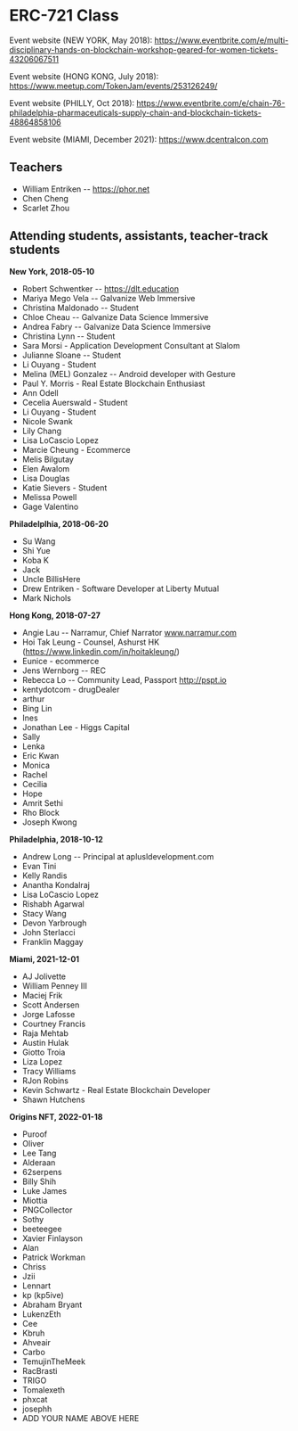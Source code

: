 # ERC-721 Class

Event website (NEW YORK, May 2018): https://www.eventbrite.com/e/multi-disciplinary-hands-on-blockchain-workshop-geared-for-women-tickets-43206067511

Event website (HONG KONG, July 2018): https://www.meetup.com/TokenJam/events/253126249/

Event website (PHILLY, Oct 2018): https://www.eventbrite.com/e/chain-76-philadelphia-pharmaceuticals-supply-chain-and-blockchain-tickets-48864858106

Event website (MIAMI, December 2021): https://www.dcentralcon.com

## Teachers

* William Entriken -- https://phor.net
* Chen Cheng
* Scarlet Zhou

## Attending students, assistants, teacher-track students

**New York, 2018-05-10**

* Robert Schwentker -- https://dlt.education
* Mariya Mego Vela -- Galvanize Web Immersive
* Christina Maldonado -- Student
* Chloe Cheau -- Galvanize Data Science Immersive
* Andrea Fabry -- Galvanize Data Science Immersive
* Christina Lynn -- Student
* Sara Morsi - Application Development Consultant at Slalom
* Julianne Sloane -- Student
* Li Ouyang - Student
* Melina (MEL) Gonzalez -- Android developer with Gesture
* Paul Y. Morris - Real Estate Blockchain Enthusiast
* Ann Odell
* Cecelia Auerswald - Student
* Li Ouyang - Student
* Nicole Swank
* Lily Chang
* Lisa LoCascio Lopez
* Marcie Cheung - Ecommerce
* Melis Bilgutay
* Elen Awalom
* Lisa Douglas
* Katie Sievers - Student
* Melissa Powell
* Gage Valentino

**Philadelplhia, 2018-06-20**

* Su Wang
* Shi Yue
* Koba K
* Jack
* Uncle BillisHere
* Drew Entriken - Software Developer at Liberty Mutual
* Mark Nichols

**Hong Kong, 2018-07-27**

* Angie Lau -- Narramur, Chief Narrator www.narramur.com
* Hoi Tak Leung - Counsel, Ashurst HK (https://www.linkedin.com/in/hoitakleung/)
* Eunice - ecommerce
* Jens Wernborg -- REC
* Rebecca Lo -- Community Lead, Passport http://pspt.io
* kentydotcom - drugDealer
* arthur
* Bing Lin
* Ines
* Jonathan Lee - Higgs Capital
* Sally
* Lenka
* Eric Kwan
* Monica
* Rachel
* Cecilia
* Hope
* Amrit Sethi
* Rho Block
* Joseph Kwong

**Philadelphia, 2018-10-12**
* Andrew Long -- Principal at aplusldevelopment.com
* Evan Tini
* Kelly Randis
* Anantha Kondalraj
* Lisa LoCascio Lopez
* Rishabh Agarwal
* Stacy Wang
* Devon Yarbrough
* John Sterlacci
* Franklin Maggay

**Miami, 2021-12-01**
* AJ Jolivette
* William Penney III
* Maciej Frik
* Scott Andersen
* Jorge Lafosse
* Courtney Francis
* Raja Mehtab
* Austin Hulak
* Giotto Troia
* Liza Lopez
* Tracy Williams
* RJon Robins
* Kevin Schwartz - Real Estate Blockchain Developer
* Shawn Hutchens 

**Origins NFT, 2022-01-18**
* Puroof
* Oliver
* Lee Tang
* Alderaan
* 62serpens
* Billy Shih
* Luke James
* Miottia
* PNGCollector
* Sothy
* beeteegee
* Xavier Finlayson
* Alan
* Patrick Workman
* Chriss
* Jzii
* Lennart
* kp (kp5ive)
* Abraham Bryant
* LukenzEth
* Cee
* Kbruh
* Ahveair
* Carbo
* TemujinTheMeek
* RacBrasti
* TRIGO
* Tomalexeth
* phxcat
* josephh
* ADD YOUR NAME ABOVE HERE
